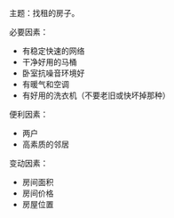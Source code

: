 主题：找租的房子。

必要因素：
* 有稳定快速的网络
* 干净好用的马桶
* 卧室抗噪音环境好
* 有暖气和空调
* 有好用的洗衣机（不要老旧或快坏掉那种）

便利因素：
* 两户
* 高素质的邻居

变动因素：
* 房间面积
* 房间价格
* 房屋位置
